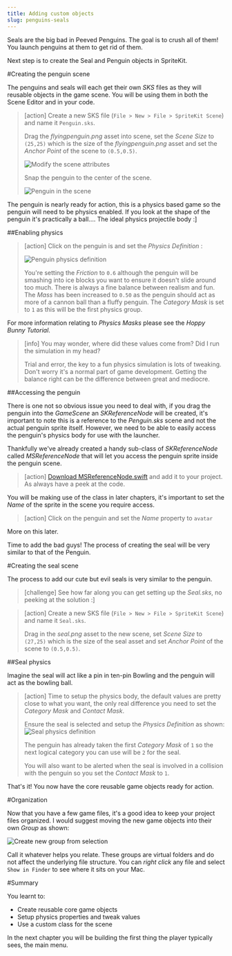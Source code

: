 ```yaml
---
title: Adding custom objects
slug: penguins-seals
---
```


Seals are the big bad in Peeved Penguins. The goal is to crush all of them! You launch penguins at them to get rid of them.

Next step is to create the Seal and Penguin objects in SpriteKit.

#Creating the penguin scene

The penguins and seals will each get their own *SKS* files as they will reusable objects in the game scene.  You will be using them in both the Scene Editor and in your code.

> [action]
> Create a new SKS file (`File > New > File > SpriteKit Scene`) and name it `Penguin.sks`.
>
> Drag the *flyingpenguin.png* asset into scene, set the *Scene Size* to `(25,25)` which is the size of the *flyingpenguin.png* asset and set the *Anchor Point* of the scene to `(0.5,0.5)`.  
>
> ![Modify the scene attributes](../Tutorial-Images/xcode_spritekit_modify_penguin_scene.png)
>
> Snap the penguin to the center of the scene.
>
> ![Penguin in the scene](../Tutorial-Images/xcode_spritekit_penguin_selfie.png)
>

The penguin is nearly ready for action, this is a physics based game so the penguin will need to be physics enabled.  If you look at the shape of the penguin it's practically a ball.... The ideal physics projectile body :]

##Enabling physics

> [action]
> Click on the penguin is  and set the *Physics Definition* :
>
> ![Penguin physics definition](../Tutorial-Images/xcode_spritekit_penguin_physics_definition.png)
>
> You're setting the *Friction* to `0.6` although the penguin will be smashing into ice blocks you want to ensure it doesn't slide around too much.  There is always a fine balance between realism and fun.
> The *Mass* has been increased to `0.50` as the penguin should act as more of a cannon ball than a fluffy penguin.
> The *Category Mask* is set to `1` as this will be the first physics group.

For more information relating to *Physics Masks* please see the *Hoppy Bunny Tutorial*.

<!-- -->

> [info]
> You may wonder, where did these values come from? Did I run the simulation in my head?
>
> Trial and error, the key to a fun physics simulation is lots of tweaking. Don't worry it's a normal part of game development. Getting the balance right can be the difference between great and mediocre.

##Accessing the penguin

There is one not so obvious issue you need to deal with, if you drag the penguin into the *GameScene* an *SKReferenceNode* will be created, it's important to note this is a reference to the *Penguin.sks* scene and not the actual penguin sprite itself.  However, we need to be able to easily access the penguin's physics body for use with the launcher.

Thankfully we've already created a handy sub-class of *SKReferenceNode* called *MSReferenceNode* that will let you access the penguin sprite inside the penguin scene.

> [action]
> [Download MSReferenceNode.swift](https://github.com/MakeSchool-Tutorials/Peeved-Penguins-SpriteKit-Swift-Solution/raw/master/PeevedPenguinBuild/MSReferenceNode.swift) and add it to your project. As always have a peek at the code.

You will be making use of the class in later chapters, it's important to set the *Name* of the sprite in the scene you require access.

> [action]
> Click on the penguin and set the *Name* property to `avatar`

More on this later.

Time to add the bad guys! The process of creating the seal will be very similar to that of the Penguin.

#Creating the seal scene

The process to add our cute but evil seals is very similar to the penguin.

> [challenge]
> See how far along you can get setting up the *Seal.sks*, no peeking at the solution :]
>

<!-- -->

> [action]
> Create a new SKS file (`File > New > File > SpriteKit Scene`) and name it `Seal.sks`.
>
> Drag in the *seal.png* asset to the new scene, set *Scene Size* to `(27,25)` which is the size of the seal asset and set *Anchor Point* of the scene to `(0.5,0.5)`.  
>

##Seal physics

Imagine the seal will act like a pin in ten-pin Bowling and the penguin will act as the bowling ball.

> [action]
> Time to setup the physics body, the default values are pretty close to what you want, the only real difference  you need to set the *Category Mask* and *Contact Mask*.
>
> Ensure the seal is selected and setup the *Physics Definition* as shown:
> ![Seal physics definition](../Tutorial-Images/xcode_spritekit_seal_physics_definition.png)
>
> The penguin has already taken the first *Category Mask* of `1` so the next logical category you can use will be `2` for the seal.
>
> You will also want to be alerted when the seal is involved in a collision with the penguin so you set the *Contact Mask* to `1`.
>

That's it! You now have the core reusable game objects ready for action.

#Organization

Now that you have a few game files, it's a good idea to keep your project files organized.
I would suggest moving the new game objects into their own *Group* as shown:

![Create new group from selection](../Tutorial-Images/xcode_new_group_from_selection.png)

Call it whatever helps you relate.  These groups are virtual folders and do not affect the underlying file structure. You can *right click* any file and select `Show in Finder` to see where it sits on your Mac.

#Summary

You learnt to:

- Create reusable core game objects
- Setup physics properties and tweak values
- Use a custom class for the scene

In the next chapter you will be building the first thing the player typically sees, the main menu.
